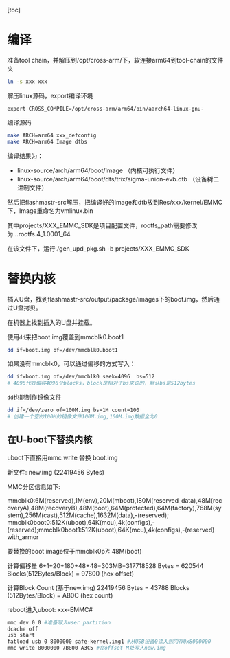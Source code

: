 [toc]

# 编译

准备tool chain，并解压到/opt/cross-arm/下，软连接arm64到tool-chain的文件夹

```bash
ln -s xxx xxx
```

解压linux源码，export编译环境

```
export CROSS_COMPILE=/opt/cross-arm/arm64/bin/aarch64-linux-gnu-
```

编译源码

```bash
make ARCH=arm64 xxx_defconfig
make ARCH=arm64 Image dtbs
```

编译结果为：

- linux-source/arch/arm64/boot/Image （内核可执行文件）
- linux-source/arch/arm64/boot/dts/trix/sigma-union-evb.dtb （设备树二进制文件）

然后把flashmastr-src解压，把编译好的Image和dtb放到Res/xxx/kernel/EMMC下，Image重命名为vmlinux.bin

其中projects/XXX_EMMC_SDK是项目配置文件，rootfs_path需要修改为...rootfs.4_1.0001_64

在该文件下，运行./gen_upd_pkg.sh -b projects/XXX_EMMC_SDK

# 替换内核

插入U盘，找到flashmastr-src/output/package/images下的boot.img，然后通过U盘拷贝。

在机器上找到插入的U盘并挂载。

使用`dd`来把boot.img覆盖到mmcblk0.boot1

```bash
dd if=boot.img of=/dev/mmcblk0.boot1
```

如果没有mmcblk0，可以通过偏移的方式写入：

```bash
dd if=boot.img of=/dev/mmcblk0 seek=4096  bs=512
# 4096代表偏移4096个blocks，block是相对于bs来说的，默认bs是512bytes
```

`dd`也能制作镜像文件

```bash
dd if=/dev/zero of=100M.img bs=1M count=100
# 创建一个空的100M的镜像文件100M.img,100M.img数据全为0
```

## 在U-boot下替换内核

uboot下直接用mmc write 替换 boot.img

新文件: new.img (22419456 Bytes)

MMC分区信息如下: 

mmcblk0:6M(reserved),1M(env),20M(mboot),180M(reserved_data),48M(recoveryA),48M(recoveryB),48M(boot),64M(protected),64M(factory),768M(system),256M(cast),512M(cache),1632M(data),-(reserved); mmcblk0boot0:512K(uboot),64K(mcu),4k(configs),-(reserved);mmcblk0boot1:512K(uboot),64K(mcu),4k(configs),-(reserved) with_armor

要替换的boot image位于mmcblk0p7: 48M(boot)

计算偏移量 6+1+20+180+48+48=303MB=317718528 Bytes = 620544 Blocks(512Bytes/Block) = 97800 (hex offset)

计算Block Count (基于new.img) 22419456 Bytes = 43788 Blocks (512Bytes/Block) = AB0C (hex count)

reboot进入uboot: xxx-EMMC#

```bash
mmc dev 0 0 #准备写入user partition
dcache off
usb start
fatload usb 0 8000000 safe-kernel.img1 #从USB设备0读入到内存0x8000000
mmc write 8000000 7B800 A3C5 #在offset M处写入new.img
```

